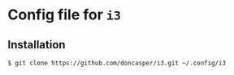 Config file for `i3`
====================

## Installation

```
$ git clone https://github.com/doncasper/i3.git ~/.config/i3
``` 
